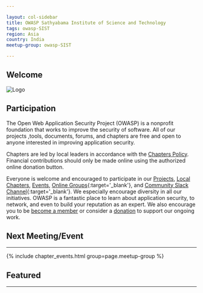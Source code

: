 ```yaml
---

layout: col-sidebar
title: OWASP Sathyabama Institute of Science and Technology
tags: owasp-SIST
region: Asia
country: India
meetup-group: owasp-SIST

---
```


## Welcome
![Logo](https://encrypted-tbn0.gstatic.com/images?q=tbn:ANd9GcStGO7MOdPFULY2V2IVuj-rIQmfNkAjwJ5ioA&usqp=CAU)

## Participation
The Open Web Application Security Project (OWASP) is a nonprofit foundation that works to improve the security of software. All of our projects ,tools, documents, forums, and chapters are free and open to anyone interested in improving application security. 

Chapters are led by local leaders in accordance with the [Chapters Policy](/www-policy/operational/chapters). Financial contributions should only be made online using the authorized online donation button. 

Everyone is welcome and encouraged to participate in our [Projects](/projects/), [Local Chapters](/chapters/), [Events](/events/), [Online Groups](https://groups.google.com/a/owasp.com/){:target='_blank'}, and [Community Slack Channel](https://owasp.slack.com/){:target='_blank'}. We especially encourage diversity in all our initiatives. OWASP is a fantastic place to learn about application security, to network, and even to build your reputation as an expert. We also encourage you to be [become a member](/membership/) or consider a [donation](/donate/) to support our ongoing work.

## Next Meeting/Event
---------------------
{% include chapter_events.html group=page.meetup-group %}

## Featured
---------------------
